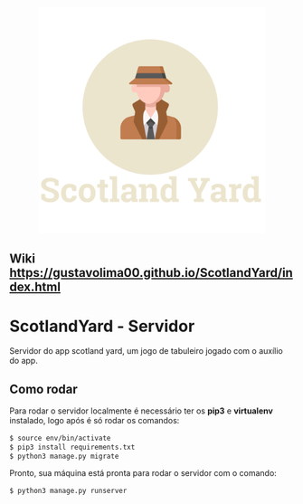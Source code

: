 <p align="center">
<img src="icon.png" width="400"/>
</p>

## Wiki <https://gustavolima00.github.io/ScotlandYard/index.html> 

# ScotlandYard - Servidor

Servidor do app scotland yard, um jogo de tabuleiro jogado com o auxílio do app. 

## Como rodar

Para rodar o servidor localmente é necessário ter os **pip3** e **virtualenv** instalado, logo após é só rodar os comandos:
```shell
$ source env/bin/activate
$ pip3 install requirements.txt
$ python3 manage.py migrate
```

Pronto, sua máquina está pronta para rodar o servidor com o comando:
```shell
$ python3 manage.py runserver
```